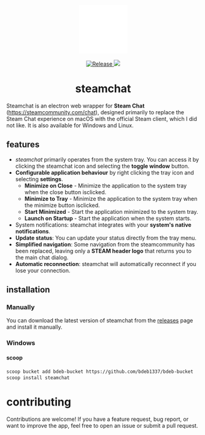 <p align="center">
  <img src="./assets/icon.png" alt="steamchat" width="25%">
</p>

<div align="center">
  <a href="https://github.com/bdeb1337/steamchat/actions/workflows/release.yml">
    <img src="https://github.com/bdeb1337/steamchat/actions/workflows/release.yml/badge.svg" alt="Release">
  </a>
  <a href="https://codeclimate.com/github/bdeb1337/steamchat/maintainability">
    <img src="https://api.codeclimate.com/v1/badges/4f78b6c7abea3976b6ad/maintainability" />
  </a>
</div>

<h1 align="center">steamchat</h1>

Steamchat is an electron web wrapper for **Steam Chat** (https://steamcommunity.com/chat), designed primarily to replace the Steam Chat experience on macOS with the official Steam client, which I did not like. It is also available for Windows and Linux.

## features

- *steamchat* primarily operates from the system tray. You can access it by clicking the steamchat icon and selecting the **toggle window** button.
- **Configurable application behaviour** by right clicking the tray icon and selecting **settings**.
  - **Minimize on Close** - Minimize the application to the system tray when the close button isclicked.
  - **Minimize to Tray** - Minimize the application to the system tray when the minimize button isclicked.
  - **Start Minimized** - Start the application minimized to the system tray.
  - **Launch on Startup** - Start the application when the system starts.
- System notifications: steamchat integrates with your **system's native notifications**.
- **Update status**: You can update your status directly from the tray menu.
- **Simplified navigation**: Some navigation from the steamcommunity has been replaced, leaving only a **STEAM header logo** that returns you to the main chat dialog.
- **Automatic reconnection**: steamchat will automatically reconnect if you lose your connection.

## installation

### Manually

You can download the latest version of steamchat from the [releases](https://github.com/bdeb1337/steamchat/releases/latest) page and install it manually.

### Windows

#### scoop
```shell
scoop bucket add bdeb-bucket https://github.com/bdeb1337/bdeb-bucket
scoop install steamchat
```

# contributing
Contributions are welcome! If you have a feature request, bug report, or want to improve the app, feel free to open an issue or submit a pull request.
